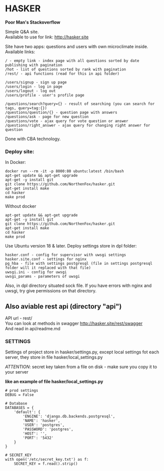 # HASKER
**Poor Man's Stackoverflow**  

Simple Q&A site.  
Available to use for link: http://hasker.site

Site have two apps: questions and users with own microclimate inside.
Available links:
```
/ - empty link - index page with all questions sorted by date publishing with pagination
/hot - list of questions sorted by rank with pagination
/rest/ - api functions (read for this in api folder)

/users/signup - sign up page
/users/login - log in page
/users/logout - log out
/users/profile - user's profile page

/questions/search?query={} - result of searching (you can search for tags, query=tag:{})
/questions/question/{} - question page with answers
/questions/ask - page for new question
/questions/vote - ajax query for vote question or answer
/questions/right_answer - ajax query for changing right answer for question

```

Done with CBA technology.


### Deploy site:  
In Docker:
```
docker run --rm -it -p 8000:80 ubuntu:latest /bin/bash
apt-get update && apt-get upgrade
apt-get -y install git
git clone https://github.com/NorthenFox/hasker.git
apt-get install make
cd hasker
make prod
```

Without docker
```
apt-get update && apt-get upgrade
apt-get -y install git
git clone https://github.com/NorthenFox/hasker.git
apt-get install make
cd hasker
make prod
```

Use Ubuntu version 18 & later.
Deploy settings store in dpl folder:
```
hasker.conf - config for supervisor with uwsgi settings
hasker.site.conf - settings for nginx
pg_hba - file with settings postgresql (file in settings postgresql folder will it replaced with that file)
uwsgi.ini - config for uwsgi
uwsgi_params - parameters of uwsgi
```

Also, in dpl directory situated sock file.
If you have errors with nginx and uwsgi, try give permissions on that directory.


## Also aviable rest api (directory "api")  
API url - rest/  
You can look at methods in swagger http://hasker.site/rest/swagger  
And read in api/readme.md


### SETTINGS
Settings of project store in hasker/settings.py, except local settings fot each server,
they store in file hasker/local_settings.py

*ATTENTION*: secret key taken from a file on disk - make sure you copy it to your server

**like an example of file hasker/local_settings.py**
```
# prod settings
DEBUG = False

# Database
DATABASES = {
    'default': {
        'ENGINE': 'django.db.backends.postgresql',
        'NAME': 'hasker',
        'USER': 'postgres',
        'PASSWORD': 'postgres',
        'HOST': '',
        'PORT': '5432'
    }
}

# SECRET_KEY
with open('/etc/secret_key.txt') as f:
    SECRET_KEY = f.read().strip()
```